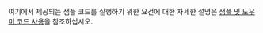 여기에서 제공되는 샘플 코드를 실행하기 위한 요건에 대한 자세한 설명은 [샘플 및 도우미 코드 사용](../developer/org-service/use-sample-helper-code.md)을 참조하십시오.